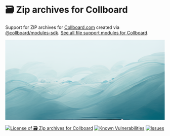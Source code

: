 # 🗃️ Zip archives for Collboard

Support for ZIP archives for [Collboard.com](https://collboard.com/) created via [@collboard/modules-sdk](https://www.npmjs.com/package/@collboard/modules-sdk).
[See all file support modules for Collboard](https://github.com/topics/collboard-file-support).



<!--Wallpaper-->
<!--⚠️WARNING: This section was generated by https://github.com/hejny/batch-project-editor/blob/main/src//workflows/315-ai-generated-wallpaper/4-aiGeneratedWallpaperUseInReadme.ts so every manual change will be overwritten.-->
![Wallpaper of 🗃️ Zip archives for Collboard](assets/ai/wallpaper/gallery/21ba3ff7-30fd-4f52-a380-4a7f8aa6adab-0_0.png)
<!--/Wallpaper-->

<!--Badges-->
<!--⚠️WARNING: This section was generated by https://github.com/hejny/batch-project-editor/blob/main/src/workflows/800-badges/badges.ts so every manual change will be overwritten.-->


[![License of 🗃️ Zip archives for Collboard](https://img.shields.io/github/license/collboard/zip-support.svg?style=flat)](https://github.com/collboard/zip-support/blob/main/LICENSE)
[![Known Vulnerabilities](https://snyk.io/test/github/collboard/zip-support/badge.svg)](https://snyk.io/test/github/collboard/zip-support)
[![Issues](https://img.shields.io/github/issues/collboard/zip-support.svg?style=flat)](https://github.com/collboard/zip-support/issues)
<!--[![lint](https://github.com/collboard/zip-support/actions/workflows/lint.yml/badge.svg)](https://github.com/collboard/zip-support/actions/workflows/lint.yml)-->
<!--[![test](https://github.com/collboard/zip-support/actions/workflows/test.yml/badge.svg)](https://github.com/collboard/zip-support/actions/workflows/test.yml)-->

<!--/Badges-->




